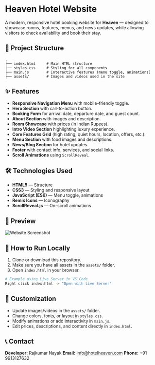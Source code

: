# Heaven Hotel Website

A modern, responsive hotel booking website for **Heaven** — designed to showcase rooms, features, menus, and news updates, while allowing visitors to check availability and book their stay.

## 📂 Project Structure

```
.
├── index.html     # Main HTML structure
├── styles.css     # Styling for all components
├── main.js        # Interactive features (menu toggle, animations)
├── assets/        # Images and videos used in the site
```

## ✨ Features

* **Responsive Navigation Menu** with mobile-friendly toggle.
* **Hero Section** with call-to-action button.
* **Booking Form** for arrival date, departure date, and guest count.
* **About Section** with images and description.
* **Room Showcase** with prices (in Indian Rupees).
* **Intro Video Section** highlighting luxury experience.
* **Core Features Grid** (high rating, quiet hours, location, offers, etc.).
* **Menu Section** with food images and descriptions.
* **News/Blog Section** for hotel updates.
* **Footer** with contact info, services, and social links.
* **Scroll Animations** using `ScrollReveal`.

## 🛠️ Technologies Used

* **HTML5** — Structure
* **CSS3** — Styling and responsive layout
* **JavaScript (ES6)** — Menu toggle, animations
* **Remix Icons** — Iconography
* **ScrollReveal.js** — On-scroll animations

## 📸 Preview

![Website Screenshot](assets/hero.jpg)

## 🚀 How to Run Locally

1. Clone or download this repository.
2. Make sure you have all assets in the `assets/` folder.
3. Open `index.html` in your browser.

```bash
# Example using Live Server in VS Code
Right click index.html -> "Open with Live Server"
```

## 📌 Customization

* Update images/videos in the `assets/` folder.
* Change colors, fonts, or layout in `styles.css`.
* Modify animations or add interactivity in `main.js`.
* Edit prices, descriptions, and content directly in `index.html`.

## 📞 Contact

**Developer:** Rajkumar Nayak
**Email:** [info@hotelheaven.com](mailto:info@hotelheaven.com)
**Phone:** +91 9913127632

